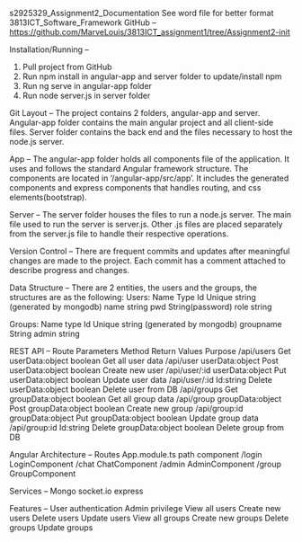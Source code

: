 s2925329_Assignment2_Documentation
See word file for better format
3813ICT_Software_Framework
GitHub – https://github.com/MarveLouis/3813ICT_assignment1/tree/Assignment2-init

Installation/Running –
1.	Pull project from GitHub
2.	Run npm install in angular-app and server folder to update/install npm
3.	Run ng serve in angular-app folder
4.	Run node server.js in server folder

Git Layout –
The project contains 2 folders, angular-app and server. 
Angular-app folder contains the main angular project and all client-side files.
Server folder contains the back end and the files necessary to host the node.js server.

App –
The angular-app folder holds all components file of the application. It uses and follows the standard Angular framework structure. The components are located in 	       ‘/angular-app/src/app’. It includes the generated components and express components that handles routing, and css elements(bootstrap).

Server –
The server folder houses the files to run a node.js server. The main file used to run the server is server.js. Other .js files are placed separately from the server.js file to handle their respective operations. 

Version Control –
There are frequent commits and updates after meaningful changes are made to the project. Each commit has a comment attached to describe progress and changes.

Data Structure –
There are 2 entities, the users and the groups, the structures are as the following:
Users:
Name	Type
Id		Unique string (generated by mongodb)
name	string
pwd 	String(password)
role	string

Groups:
Name	type
Id	Unique string (generated by mongodb)
groupname	String
admin	string

REST API –
Route	Parameters	Method	Return Values	Purpose
/api/users		Get	userData:object
boolean 	Get all user data
/api/user	userData:object	Post	userData:object
boolean	Create new user
/api/user/:id	userData:object	Put	userData:object
boolean	Update user data
/api/user/:id	Id:string	Delete	userData:object
boolean	Delete user from DB
/api/groups		Get	groupData:object
boolean	Get all group data
/api/group	groupData:object	Post	groupData:object
boolean	Create new group
/api/group:id	groupData:object	Put	groupData:object
boolean	Update group data
/api/group:id	Id:string	Delete	groupData:object
boolean	Delete group from DB

Angular Architecture –
Routes
App.module.ts
path	component
/login	LoginComponent
/chat	ChatComponent
/admin	AdminComponent
/group	GroupComponent

Services –
	Mongo
	socket.io
	express
	
Features –
User authentication
Admin privilege
View all users
Create new users
Delete users
Update users
View all groups
Create new groups
Delete groups
Update groups


